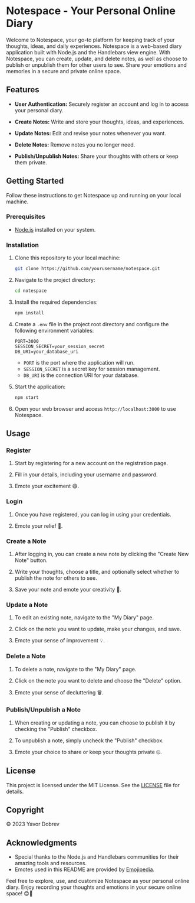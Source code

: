 # Notespace - Your Personal Online Diary

Welcome to Notespace, your go-to platform for keeping track of your thoughts, ideas, and daily experiences. Notespace is a web-based diary application built with Node.js and the Handlebars view engine. With Notespace, you can create, update, and delete notes, as well as choose to publish or unpublish them for other users to see. Share your emotions and memories in a secure and private online space.

## Features

- **User Authentication:** Securely register an account and log in to access your personal diary.

- **Create Notes:** Write and store your thoughts, ideas, and experiences.

- **Update Notes:** Edit and revise your notes whenever you want.

- **Delete Notes:** Remove notes you no longer need.

- **Publish/Unpublish Notes:** Share your thoughts with others or keep them private.

## Getting Started

Follow these instructions to get Notespace up and running on your local machine.

### Prerequisites

- [Node.js](https://nodejs.org/) installed on your system.

### Installation

1. Clone this repository to your local machine:

   ```bash
   git clone https://github.com/yourusername/notespace.git
   ```

2. Navigate to the project directory:

   ```bash
   cd notespace
   ```

3. Install the required dependencies:

   ```bash
   npm install
   ```

4. Create a `.env` file in the project root directory and configure the following environment variables:

   ```env
   PORT=3000
   SESSION_SECRET=your_session_secret
   DB_URI=your_database_uri
   ```

   - `PORT` is the port where the application will run.
   - `SESSION_SECRET` is a secret key for session management.
   - `DB_URI` is the connection URI for your database.

5. Start the application:

   ```bash
   npm start
   ```

6. Open your web browser and access `http://localhost:3000` to use Notespace.

## Usage

### Register

1. Start by registering for a new account on the registration page.

2. Fill in your details, including your username and password.

3. Emote your excitement 😄.

### Login

1. Once you have registered, you can log in using your credentials.

2. Emote your relief 🎉.

### Create a Note

1. After logging in, you can create a new note by clicking the "Create New Note" button.

2. Write your thoughts, choose a title, and optionally select whether to publish the note for others to see.

3. Save your note and emote your creativity 📝.

### Update a Note

1. To edit an existing note, navigate to the "My Diary" page.

2. Click on the note you want to update, make your changes, and save.

3. Emote your sense of improvement 💡.

### Delete a Note

1. To delete a note, navigate to the "My Diary" page.

2. Click on the note you want to delete and choose the "Delete" option.

3. Emote your sense of decluttering 🗑️.

### Publish/Unpublish a Note

1. When creating or updating a note, you can choose to publish it by checking the "Publish" checkbox.

2. To unpublish a note, simply uncheck the "Publish" checkbox.

3. Emote your choice to share or keep your thoughts private 🤐.

## License

This project is licensed under the MIT License. See the [LICENSE](LICENSE) file for details.

## Copyright

&copy; 2023 Yavor Dobrev

## Acknowledgments

- Special thanks to the Node.js and Handlebars communities for their amazing tools and resources.
- Emotes used in this README are provided by [Emojipedia](https://emojipedia.org/).

Feel free to explore, use, and customize Notespace as your personal online diary. Enjoy recording your thoughts and emotions in your secure online space! 😊📔
